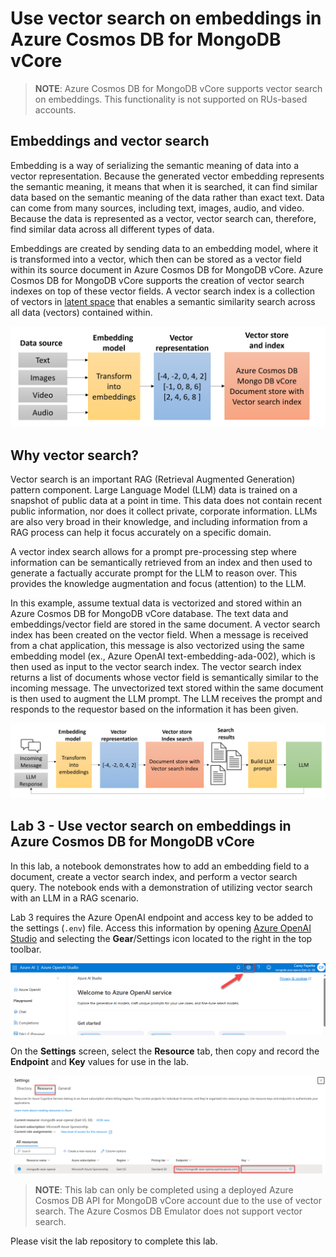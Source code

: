# Use vector search on embeddings in Azure Cosmos DB for MongoDB vCore

>**NOTE**: Azure Cosmos DB for MongoDB vCore supports vector search on embeddings. This functionality is not supported on RUs-based accounts.

## Embeddings and vector search

Embedding is a way of serializing the semantic meaning of data into a vector representation. Because the generated vector embedding represents the semantic meaning, it means that when it is searched, it can find similar data based on the semantic meaning of the data rather than exact text. Data can come from many sources, including text, images, audio, and video. Because the data is represented as a vector, vector search can, therefore, find similar data across all different types of data.

Embeddings are created by sending data to an embedding model, where it is transformed into a vector, which then can be stored as a vector field within its source document in Azure Cosmos DB for MongoDB vCore. Azure Cosmos DB for MongoDB vCore supports the creation of vector search indexes on top of these vector fields. A vector search index is a collection of vectors in [latent space](https://idl.cs.washington.edu/papers/latent-space-cartography/) that enables a semantic similarity search across all data (vectors) contained within.

![A typical embedding pipeline that demonstrates how source data is transformed into vectors using an embedding model then stored in a document in an Azure Cosmos DB vCore database and exposed via a vector search index.](media/embedding_pipeline.png)

## Why vector search?

Vector search is an important RAG (Retrieval Augmented Generation) pattern component. Large Language Model (LLM) data is trained on a snapshot of public data at a point in time. This data does not contain recent public information, nor does it collect private, corporate information. LLMs are also very broad in their knowledge, and including information from a RAG process can help it focus accurately on a specific domain.

A vector index search allows for a prompt pre-processing step where information can be semantically retrieved from an index and then used to generate a factually accurate prompt for the LLM to reason over. This provides the knowledge augmentation and focus (attention) to the LLM.

In this example, assume textual data is vectorized and stored within an Azure Cosmos DB for MongoDB vCore database. The text data and embeddings/vector field are stored in the same document. A vector search index has been created on the vector field. When a message is received from a chat application, this message is also vectorized using the same embedding model (ex., Azure OpenAI text-embedding-ada-002), which is then used as input to the vector search index. The vector search index returns a list of documents whose vector field is semantically similar to the incoming message. The unvectorized text stored within the same document is then used to augment the LLM prompt. The LLM receives the prompt and responds to the requestor based on the information it has been given.

![A typical vector search request in a RAG scenario depicts an incoming message getting vectorized and used as input to a vector store index search. Multiple results of the vector search are used to build a prompt fed to the LLM. The LLM returns a response to the requestor.](media/vector_search_flow.png)

## Lab 3 - Use vector search on embeddings in Azure Cosmos DB for MongoDB vCore

In this lab, a notebook demonstrates how to add an embedding field to a document, create a vector search index, and perform a vector search query. The notebook ends with a demonstration of utilizing vector search with an LLM in a RAG scenario.

Lab 3 requires the Azure OpenAI endpoint and access key to be added to the settings (`.env`) file. Access this information by opening [Azure OpenAI Studio](https://oai.azure.com/portal) and selecting the **Gear**/Settings icon located to the right in the top toolbar.

![Azure OpenAI Studio displays with the Gear icon highlighted in the top toolbar.](media/azure_openai_studio_settings_icon.png)

On the **Settings** screen, select the **Resource** tab, then copy and record the **Endpoint** and **Key** values for use in the lab.

![The Azure OpenAI resource settings screen displays with the endpoint and key values highlighted.](media/azure_openai_settings.png)

>**NOTE**: This lab can only be completed using a deployed Azure Cosmos DB API for MongoDB vCore account due to the use of vector search. The Azure Cosmos DB Emulator does not support vector search.

Please visit the lab repository to complete this lab.
